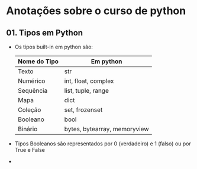 # Anotações sobre o curso de python

## 01. Tipos em Python

- Os tipos built-in em python são:

    |Nome do Tipo| Em python|
    |---|---|
    |Texto|str|
    |Numérico|int, float, complex|
    |Sequência|list, tuple, range|
    |Mapa|dict|
    |Coleção|set, frozenset|
    |Booleano|bool|
    |Binário|bytes, bytearray, memoryview|

- Tipos Booleanos são representados por 0 (verdadeiro) e 1 (falso) ou por True e False

- 